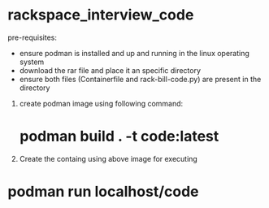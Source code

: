 # rackspace_interview_code

pre-requisites:  
  - ensure podman is installed  and up and running in the linux operating system
  - download the rar file and place it an specific directory 
  - ensure both files (Containerfile and rack-bill-code.py) are present in the directory

1) create podman image using following command:
    # podman build . -t code:latest
    
 2) Create the containg using above image for executing 
   #  podman run localhost/code

